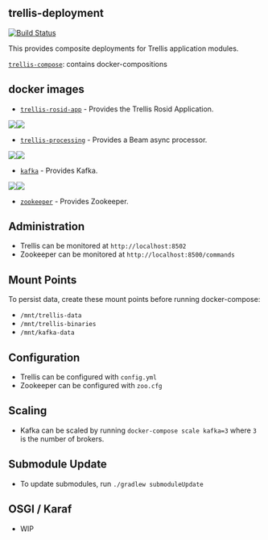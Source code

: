 ## trellis-deployment

[![Build Status](https://travis-ci.org/trellis-ldp/trellis-deployment.png?branch=master)](https://travis-ci.org/trellis-ldp/trellis-deployment)

This provides composite deployments for Trellis application modules.  

[`trellis-compose`](trellis-compose): contains docker-compositions

## docker images

* [`trellis-rosid-app`](https://github.com/trellis-ldp/trellis-rosid/trellis-rosid-app/tree/master)  - Provides the Trellis Rosid Application.

[![](https://images.microbadger.com/badges/image/trellisldp/trellis-rosid-app.svg)](https://microbadger.com/images/trellisldp/trellis-rosid-app "trellisldp/trellis-rosid-app")[![](https://images.microbadger.com/badges/version/trellisldp/trellis-rosid-app.svg)](https://microbadger.com/images/trellisldp/trellis-rosid-app "trellisldp/trellis-rosid-app")

* [`trellis-processing`](https://github.com/trellis-ldp/trellis-rosid/trellis-rosid-file-streaming/tree/master)  - Provides a Beam async processor.

[![](https://images.microbadger.com/badges/image/trellisldp/trellis-processing.svg)](https://microbadger.com/images/trellisldp/trellis-processing "trellisldp/trellis-processing")[![](https://images.microbadger.com/badges/version/trellisldp/trellis-processing.svg)](https://microbadger.com/images/trellisldp/trellis-processing "trellisldp/trellis-processing")

* [`kafka`](https://github.com/wurstmeister/kafka-docker)  - Provides Kafka.

[![](https://images.microbadger.com/badges/image/trellisldp/kafka.svg)](https://microbadger.com/images/trellisldp/kafka "trellisldp/kafka")[![](https://images.microbadger.com/badges/version/trellisldp/kafka.svg)](https://microbadger.com/images/trellisldp/kafka "trellisldp/kafka")

* [`zookeeper`](https://github.com/31z4/zookeeper-docker/blob/master/3.5.3-beta/Dockerfile)  - Provides Zookeeper.

## Administration

* Trellis can be monitored at `http://localhost:8502`
* Zookeeper can be monitored at `http://localhost:8500/commands`

## Mount Points

To persist data, create these mount points before running docker-compose:
* `/mnt/trellis-data`
* `/mnt/trellis-binaries`
* `/mnt/kafka-data`

## Configuration
* Trellis can be configured with `config.yml`
* Zookeeper can be configured with `zoo.cfg`

## Scaling
* Kafka can be scaled by running `docker-compose scale kafka=3` where `3` is the number of brokers.

## Submodule Update
* To update submodules, run `./gradlew submoduleUpdate`

## OSGI / Karaf
* WIP